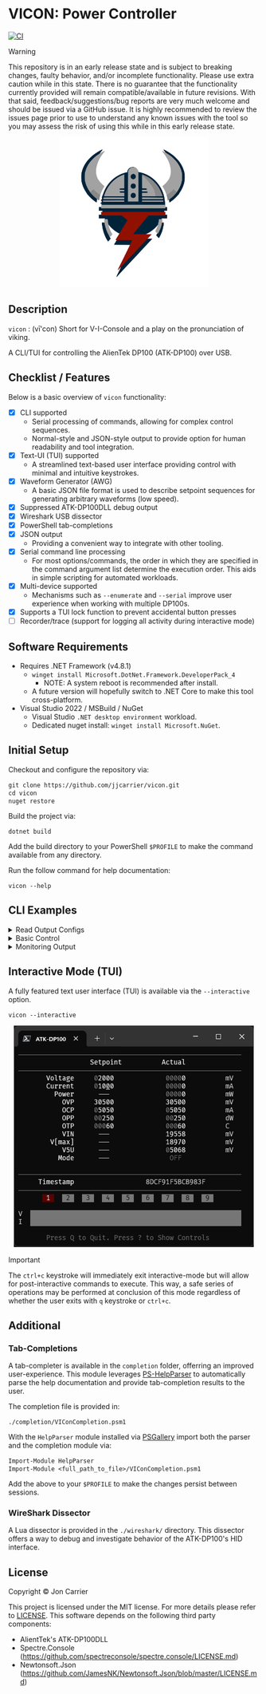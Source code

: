 # VICON: Power Controller

[![CI](https://github.com/jjcarrier/vicon/actions/workflows/ci.yml/badge.svg)](https://github.com/jjcarrier/vicon/actions/workflows/ci.yml)

> [!WARNING]
> This repository is in an early release state and is subject to breaking
> changes, faulty behavior, and/or incomplete functionality. Please use extra
> caution while in this state. There is no guarantee that the functionality
> currently provided will remain compatible/available in future revisions. With
> that said, feedback/suggestions/bug reports are very much welcome and should
> be issued via a GitHub issue. It is highly recommended to review the issues
> page prior to use to understand any known issues with the tool so you may
> assess the risk of using this while in this early release state.

<!-- markdownlint-disable -->
<p align="center">
  <img
    width="300"
    src="images/drawing.svg"
    alt="vicon – A power controller console"
  />
</p>
<!-- markdownlint-enable -->

## Description

`vicon` : (vī'con) Short for V-I-Console and a play on the pronunciation of viking.

A CLI/TUI for controlling the AlienTek DP100 (ATK-DP100) over USB.

## Checklist / Features

Below is a basic overview of `vicon` functionality:

- [x] CLI supported
  - Serial processing of commands, allowing for complex control sequences.
  - Normal-style and JSON-style output to provide option for human readability
    and tool integration.
- [x] Text-UI (TUI) supported
  - A streamlined text-based user interface providing control with minimal and
    intuitive keystrokes.
- [x] Waveform Generator (AWG)
  - A basic JSON file format is used to describe setpoint sequences for
    generating arbitrary waveforms (low speed).
- [x] Suppressed ATK-DP100DLL debug output
- [x] Wireshark USB dissector
- [x] PowerShell tab-completions
- [x] JSON output
  - Providing a convenient way to integrate with other tooling.
- [x] Serial command line processing
  - For most options/commands, the order in which they are specified in the
    command argument list determine the execution order. This aids in simple
    scripting for automated workloads.
- [x] Multi-device supported
  - Mechanisms such as `--enumerate` and `--serial` improve user experience when
    working with multiple DP100s.
- [x] Supports a TUI lock function to prevent accidental button presses
- [ ] Recorder/trace (support for logging all activity during interactive mode)

## Software Requirements

- Requires .NET Framework (v4.8.1)
  - `winget install Microsoft.DotNet.Framework.DeveloperPack_4`
    - NOTE: A system reboot is recommended after install.
  - A future version will hopefully switch to .NET Core to make this tool
    cross-platform.
- Visual Studio 2022 / MSBuild / NuGet
  - Visual Studio `.NET desktop environment` workload.
  - Dedicated nuget install: `winget install Microsoft.NuGet`.

## Initial Setup

Checkout and configure the repository via:

```pwsh
git clone https://github.com/jjcarrier/vicon.git
cd vicon
nuget restore
```

Build the project via:

```pwsh
dotnet build
```

Add the build directory to your PowerShell `$PROFILE` to make the command
available from any directory.

Run the follow command for help documentation:

```pwsh
vicon --help
```

## CLI Examples

<details>
  <summary>Read Output Configs</summary>

This example shows how to read out the various configurable parameters of the device.

```pwsh
vicon --read-sys --read-out --read-pre 0 10 --json
```

```output
{"Command":"ReadSystem","Response":{"SystemParams":{"OPP":30,"OTP":60,"RPP":true,"AutoOn":false,"Backlight":1,"Volume":2}}}
{"Command":"ReadOutput","Response":{"Output":{"On":false,"Preset":0,"Setpoint":{"Voltage":3300,"Current":300,"OVP":8125,"OCP":250}}}}
{"Command":"ReadPreset","Response":{"Index":0,"Preset":{"Voltage":3300,"Current":300,"OVP":8125,"OCP":250}}}
{"Command":"ReadPreset","Response":{"Index":1,"Preset":{"Voltage":3300,"Current":200,"OVP":3500,"OCP":500}}}
...
{"Command":"ReadPreset","Response":{"Index":9,"Preset":{"Voltage":10000,"Current":5000,"OVP":30500,"OCP":5050}}}
```

</details>

<details>
  <summary>Basic Control</summary>

This example sets the output to 3.3V and a max current of 500mA. Afterwards,
delay for 500ms and then turn the output on, delay for 5 seconds and finally
turn the output off. All commands and responses are output in JSON format.

```pwsh
vicon --mv 3300 --ma 500 --delay 500 --on --delay 5000 --off --json
```

```output
{"Command":"WriteVoltage","Response":{"Voltage":3300,"Current":500,"OVP":8125,"OCP":250}}
{"Command":"WriteCurrent","Response":{"Voltage":3300,"Current":500,"OVP":8125,"OCP":250}}
{"Command":"WriteOutputOn","Response":{"On":true}}
{"Command":"WriteOutputOff","Response":{"On":false}}
```

</details>

<details>
  <summary>Monitoring Output</summary>

This example is a more involved example showing how one may read data from the
JSON output and convert it into a tabular form using PowerShell cmdlets. This
primarily serves to illustrate how PowerShell may be used as glue logic between
two CLI utilities to perform a more complicated task.

```pwsh
vicon --off --delay 1000 --mv 7500 --ma 400 --on --ra 50 1 --json | `
  ForEach-Object { $_ | ConvertFrom-Json } | `
  Where-Object { $_.Command -eq 'ReadActState' } | `
  Select-Object -ExpandProperty Response | `
  Select-Object -ExpandProperty ActiveState | `
  Select-Object -Property Timestamp,FaultStatus,OutputMode,Voltage,Current | `
  Format-Table
```

```output
Timestamp        FaultStatus OutputMode Voltage Current
---------        ----------- ---------- ------- -------
11:50:50.6286131           0          0     285      61
11:50:50.6421596           0          1    6432     188
11:50:50.6574657           0          1    7087     148
11:50:50.6719755           0          1    7296     108
11:50:50.6871800           0          1    7399      79
11:50:50.7029259           0          1    7450      56
11:50:50.7182109           0          1    7472      41
11:50:50.7325633           0          1    7482      30
11:50:50.7484842           0          1    7486      23
11:50:50.7635261           0          1    7488      18
11:50:50.7795500           0          1    7490      14
11:50:50.7959834           0          1    7491      17
11:50:50.8123372           0          1    7492      19
...
```

</details>

## Interactive Mode (TUI)

A fully featured text user interface (TUI) is available via the `--interactive`
option.

```pwsh
vicon --interactive
```

<!-- markdownlint-disable -->
<p align="center">
  <img
    src="images/interactive-mode.gif"
    alt="interactive mode"
  />
</p>
<!-- markdownlint-enable -->

> [!IMPORTANT]
> The `ctrl+c` keystroke will immediately exit interactive-mode but will allow
> for post-interactive commands to execute. This way, a safe series of operations
> may be performed at conclusion of this mode regardless of whether the user
> exits with `q` keystroke or `ctrl+c`.

## Additional

### Tab-Completions

A tab-completer is available in the `completion` folder, offerring an improved
user-experience. This module leverages [PS-HelpParser](https://github.com/jjcarrier/PS-HelpParser)
to automatically parse the help documentation and provide tab-completion results
to the user.

The completion file is provided in:

```pwsh
./completion/VIConCompletion.psm1
```

With the `HelpParser` module installed via
[PSGallery](https://www.powershellgallery.com/packages/HelpParser) import both
the parser and the completion module via:

```pwsh
Import-Module HelpParser
Import-Module <full_path_to_file>/VIConCompletion.psm1
```

Add the above to your `$PROFILE` to make the changes persist between sessions.

### WireShark Dissector

A Lua dissector is provided in the `./wireshark/` directory.
This dissector offers a way to debug and investigate behavior of the ATK-DP100's
HID interface.

## License

Copyright © Jon Carrier

This project is licensed under the MIT license. For more details please refer to
[LICENSE](./LICENSE). This software depends on the following third party
components:

- AlientTek's ATK-DP100DLL
- Spectre.Console (https://github.com/spectreconsole/spectre.console/LICENSE.md)
- Newtonsoft.Json (https://github.com/JamesNK/Newtonsoft.Json/blob/master/LICENSE.md)
